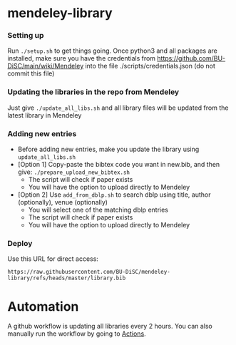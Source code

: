 # mendeley-library

### Setting up
Run `./setup.sh` to get things going.
Once python3 and all packages are installed, make sure you have the credentials from https://github.com/BU-DiSC/main/wiki/Mendeley into the file ./scripts/credentials.json (do not commit this file)

### Updating the libraries in the repo from Mendeley
Just give `./update_all_libs.sh` and all library files will be updated from the latest library in Mendeley 

### Adding new entries
* Before adding new entries, make you update the library using `update_all_libs.sh`
* [Option 1] Copy-paste the bibtex code you want in new.bib, and then give: `./prepare_upload_new_bibtex.sh`
  * The script will check if paper exists
  * You will have the option to upload directly to Mendeley
* [Option 2] Use `add_from_dblp.sh` to search dblp using title, author (optionally), venue (optionally)
  * You will select one of the matching dblp entries
  * The script will check if paper exists
  * You will have the option to upload directly to Mendeley

### Deploy
Use this URL for direct access: 
```
https://raw.githubusercontent.com/BU-DiSC/mendeley-library/refs/heads/master/library.bib
```

# Automation
A github workflow is updating all libraries every 2 hours. You can also manually run the workflow by going to [Actions](https://github.com/BU-DiSC/mendeley-library/actions). 
